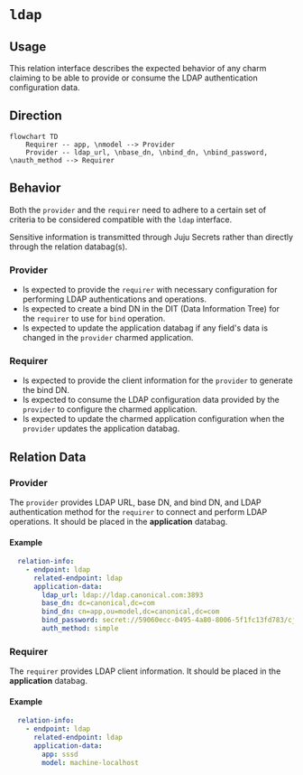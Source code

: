 # `ldap`

## Usage

This relation interface describes the expected behavior of any charm claiming to
be able to provide or consume the LDAP authentication configuration data.

## Direction

```mermaid
flowchart TD
    Requirer -- app, \nmodel --> Provider
    Provider -- ldap_url, \nbase_dn, \nbind_dn, \nbind_password, \nauth_method --> Requirer
```

## Behavior

Both the `provider` and the `requirer` need to adhere to a certain set of
criteria to be considered compatible with the `ldap` interface.

Sensitive information is transmitted through Juju Secrets rather than directly
through the relation databag(s).

### Provider

- Is expected to provide the `requirer` with necessary configuration for
  performing LDAP authentications and operations.
- Is expected to create a bind DN in the DIT (Data Information Tree) for
  the `requirer` to use for `bind` operation.
- Is expected to update the application databag if any field's data is changed
  in the `provider` charmed application.

### Requirer

- Is expected to provide the client information for the `provider` to generate
  the bind DN.
- Is expected to consume the LDAP configuration data provided by the `provider`
  to configure the charmed application.
- Is expected to update the charmed application configuration when
  the `provider` updates the application databag.

## Relation Data

### Provider

The `provider` provides LDAP URL, base DN, and bind DN, and LDAP
authentication method for the `requirer` to connect and perform LDAP operations.
It should be placed in the **application** databag.

#### Example

```yaml
  relation-info:
    - endpoint: ldap
      related-endpoint: ldap
      application-data:
        ldap_url: ldap://ldap.canonical.com:3893
        base_dn: dc=canonical,dc=com
        bind_dn: cn=app,ou=model,dc=canonical,dc=com
        bind_password: secret://59060ecc-0495-4a80-8006-5f1fc13fd783/cjqub6vubg2s77p3nio0
        auth_method: simple
``````

### Requirer

The `requirer` provides LDAP client information. It should be placed in the
**application** databag.

#### Example

```yaml
  relation-info:
    - endpoint: ldap
      related-endpoint: ldap
      application-data:
        app: sssd
        model: machine-localhost
```
